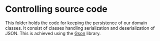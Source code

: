 # Controlling source code

This folder holds the code for keeping the persistence of our domain classes. It consist of classes
handling serialization and deserialization of JSON. This is achieved using the 
[Gson](https://github.com/google/gson) library.
